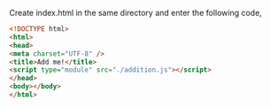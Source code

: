 Create index.html in the same directory and enter the following code,

```html
<!DOCTYPE html>
<html>
<head>
<meta charset="UTF-8" />
<title>Add me!</title>
<script type="module" src="./addition.js"></script>
</head>
<body></body>
</html>
```